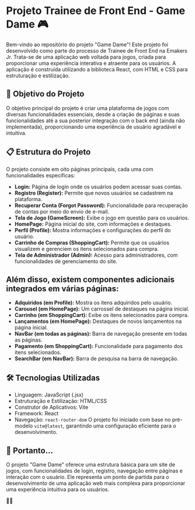 # Projeto Trainee de Front End - Game Dame 🎮

Bem-vindo ao repositório do projeto "Game Dame"! Este projeto foi desenvolvido como parte do processo de Trainee de Front End na Emakers Jr. Trata-se de uma aplicação web voltada para jogos, criada para proporcionar uma experiência interativa e atraente para os usuários. A aplicação é construída utilizando a biblioteca React, com HTML e CSS para estruturação e estilização.

## 🎯 Objetivo do Projeto

O objetivo principal do projeto é criar uma plataforma de jogos com diversas funcionalidades essenciais, desde a criação de páginas e suas funcionalidades até a sua posterior integração com o back end (ainda não implementada), proporcionando uma experiência de usuário agradável e intuitiva.

## 📋 Estrutura do Projeto 

O projeto consiste em oito páginas principais, cada uma com funcionalidades específicas:

- **Login:** Página de login onde os usuários podem acessar suas contas.
- **Registro (Register):** Permite que novos usuários se cadastrem na plataforma.
- **Recuperar Conta (Forgot Password):** Funcionalidade para recuperação de contas por meio do envio de e-mail.
- **Tela de Jogo (GameScreen):** Exibe o jogo em questão para os usuários.
- **HomePage:** Página inicial do site, com informações e destaques.
- **Perfil (Profile):** Mostra informações e configurações do perfil do usuário.
- **Carrinho de Compras (ShoppingCart):** Permite que os usuários visualizem e gerenciem os itens selecionados para compra.
- **Tela de Administrador (Admin):** Acesso para administradores, com funcionalidades de gerenciamento do site.

## Além disso, existem componentes adicionais integrados em várias páginas:

- **Adquiridos (em Profile):** Mostra os itens adquiridos pelo usuário.
- **Carousel (em HomePage):** Um carrossel de destaques na página inicial.
- **Carrinho (em ShoppingCart):** Exibe os itens selecionados para compra.
- **Lançamentos (em HomePage):** Destaques de novos lançamentos na página inicial.
- **NavBar (em todas as páginas):** Barra de navegação presente em todas as páginas.
- **Pagamento (em ShoppingCart):** Funcionalidade para pagamento dos itens selecionados.
- **SearchBar (em NavBar):** Barra de pesquisa na barra de navegação.

## 🛠 Tecnologias Utilizadas

- Linguagem: JavaScript (.jsx)
- Estruturação e Estilização: HTML/CSS
- Construtor de Aplicativos: Vite
- Framework: React
- Navegação: `react-router-dom`
O projeto foi iniciado com base no pré-modelo `vite@latest`, garantindo uma configuração eficiente para o desenvolvimento.

## 🚀 Portanto...

O projeto "Game Dame" oferece uma estrutura básica para um site de jogos, com funcionalidades de login, registro, navegação entre páginas e interação com o usuário. Ele representa um ponto de partida para o desenvolvimento de uma aplicação web mais complexa para proporcionar uma experiência intuitiva para os usuários.

💜🚀